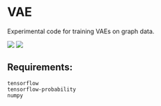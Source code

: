 # VAE
Experimental code for training VAEs on graph data.

<a href="https://github.com/3llobo/VAE/graphs/contributors" alt="Contributors">
        <img src="https://img.shields.io/github/contributors/3llobo/VAE" /></a>

<a href="https://github.com/3llobo/VAE/pulse" alt="Activity">
        <img src="https://img.shields.io/github/commit-activity/m/3llobo/VAE" /></a>

## Requirements:
    tensorflow
    tensorflow-probability
    numpy